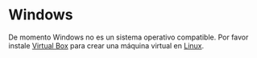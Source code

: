 # Windows

De momento Windows no es un sistema operativo compatible. Por favor instale [Virtual Box](https://www.virtualbox.org/) para crear una máquina virtual en [Linux](prerequisites.md).
